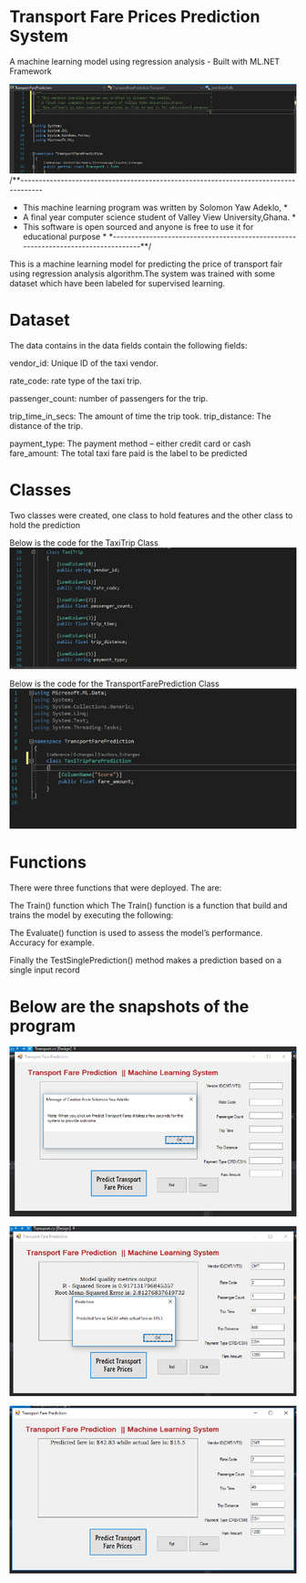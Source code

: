 # Transport Fare Prices Prediction System
 A machine learning model using regression analysis - Built with ML.NET Framework
 
 
 ![alt text](OS.PNG "Description goes here")
 /**------------------------------------------------------------------------------------
 * This machine learning program was written by Solomon Yaw Adeklo,                   *
 * A final year computer science student of Valley View University,Ghana.             * 
 * This software is open sourced and anyone is free to use it for educational purpose * 
 *----------------------------------------------------------------------------------**/
 
 This is a machine learning model for predicting the price of transport fair using regression analysis algorithm.The system was trained with some dataset which have been labeled for supervised learning.  
 
# Dataset
The data contains in the data fields contain the following fields:

  vendor_id: Unique ID of the taxi vendor.
  
  rate_code: rate type of the taxi trip.
  
passenger_count: number of passengers for the trip.

trip_time_in_secs: The amount of time the trip took.
trip_distance: The distance of the trip.

payment_type: The payment method  – either credit card or cash
fare_amount: The total taxi fare paid is the label to be predicted

# Classes
Two classes were created, one class to hold features and the other class to hold the prediction

Below is the code for the TaxiTrip Class
![alt text](TaxiTripClass.PNG "Description goes here")

Below is the code for the TransportFarePrediction Class
![alt text](TransportFarePredictionClass.PNG "Description goes here")

# Functions
There were three functions that were deployed. The are:

The Train() function which The Train() function is a function that build and trains the model by executing the following:

The Evaluate() function is used to assess the model’s performance. Accuracy for  example.

Finally the TestSinglePrediction() method makes a prediction based on a single input record


# Below are the snapshots of the program
![alt text](snapshots.PNG "Description goes here")

![alt text](snapshots1.PNG "Description goes here")

![alt text](snapshots2.PNG "Description goes here")
